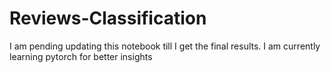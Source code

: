 # Reviews-Classification
 I am pending updating this notebook till I get the final results. I am currently learning pytorch for better insights
